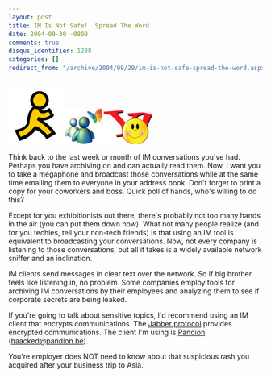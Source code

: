 ```yaml
---
layout: post
title: IM Is Not Safe!  Spread The Word
date: 2004-09-30 -0800
comments: true
disqus_identifier: 1288
categories: []
redirect_from: "/archive/2004/09/29/im-is-not-safe-spread-the-word.aspx/"
---
```


![](/images/AIMLogo.jpg)![](/images/MSNLogo.jpg)![](/images/YMLogo.jpg)

Think back to the last week or month of IM conversations you've had.
Perhaps you have archiving on and can actually read them. Now, I want
you to take a megaphone and broadcast those conversations while at the
same time emailing them to everyone in your address book. Don't forget
to print a copy for your coworkers and boss. Quick poll of hands, who's
willing to do this?

Except for you exhibitionists out there, there's probably not too many
hands in the air (you can put them down now). What not many people
realize (and for you techies, tell your non-tech friends) is that using
an IM tool is equivalent to broadcasting your conversations. Now, not
every company is listening to those conversations, but all it takes is a
widely available network sniffer and an inclination.

IM clients send messages in clear text over the network. So if big
brother feels like listening in, no problem. Some companies employ tools
for archiving IM conversations by their employees and analyzing them to
see if corporate secrets are being leaked.

If you're going to talk about sensitive topics, I'd recommend using an
IM client that encrypts communications. The [Jabber
protocol](http://www.jabber.org/) provides encrypted communications. The
client I'm using is [Pandion](http://www.pandion.be/download/)
(haacked@pandion.be).

You're employer does NOT need to know about that suspicious rash you
acquired after your business trip to Asia.


